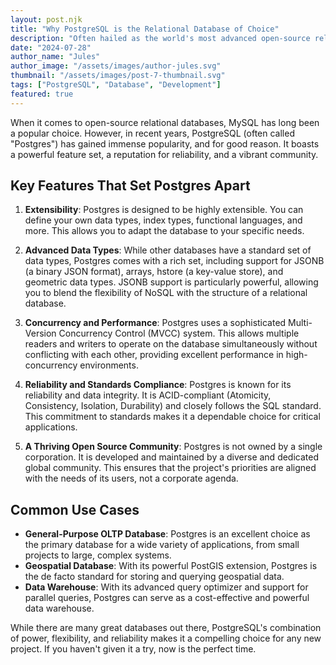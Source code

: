```yaml
---
layout: post.njk
title: "Why PostgreSQL is the Relational Database of Choice"
description: "Often hailed as the world's most advanced open-source relational database, PostgreSQL offers powerful features and a commitment to standards compliance. Let's explore why it's a top choice for developers."
date: "2024-07-28"
author_name: "Jules"
author_image: "/assets/images/author-jules.svg"
thumbnail: "/assets/images/post-7-thumbnail.svg"
tags: ["PostgreSQL", "Database", "Development"]
featured: true
---
```


When it comes to open-source relational databases, MySQL has long been a popular choice. However, in recent years, PostgreSQL (often called "Postgres") has gained immense popularity, and for good reason. It boasts a powerful feature set, a reputation for reliability, and a vibrant community.

## Key Features That Set Postgres Apart

1.  **Extensibility**: Postgres is designed to be highly extensible. You can define your own data types, index types, functional languages, and more. This allows you to adapt the database to your specific needs.

2.  **Advanced Data Types**: While other databases have a standard set of data types, Postgres comes with a rich set, including support for JSONB (a binary JSON format), arrays, hstore (a key-value store), and geometric data types. JSONB support is particularly powerful, allowing you to blend the flexibility of NoSQL with the structure of a relational database.

3.  **Concurrency and Performance**: Postgres uses a sophisticated Multi-Version Concurrency Control (MVCC) system. This allows multiple readers and writers to operate on the database simultaneously without conflicting with each other, providing excellent performance in high-concurrency environments.

4.  **Reliability and Standards Compliance**: Postgres is known for its reliability and data integrity. It is ACID-compliant (Atomicity, Consistency, Isolation, Durability) and closely follows the SQL standard. This commitment to standards makes it a dependable choice for critical applications.

5.  **A Thriving Open Source Community**: Postgres is not owned by a single corporation. It is developed and maintained by a diverse and dedicated global community. This ensures that the project's priorities are aligned with the needs of its users, not a corporate agenda.

## Common Use Cases

*   **General-Purpose OLTP Database**: Postgres is an excellent choice as the primary database for a wide variety of applications, from small projects to large, complex systems.
*   **Geospatial Database**: With its powerful PostGIS extension, Postgres is the de facto standard for storing and querying geospatial data.
*   **Data Warehouse**: With its advanced query optimizer and support for parallel queries, Postgres can serve as a cost-effective and powerful data warehouse.

While there are many great databases out there, PostgreSQL's combination of power, flexibility, and reliability makes it a compelling choice for any new project. If you haven't given it a try, now is the perfect time.

